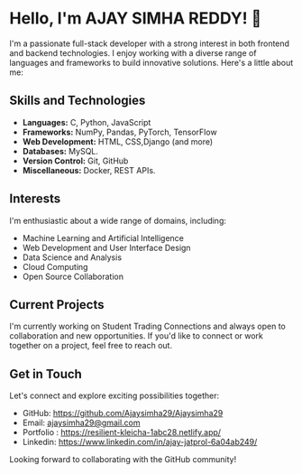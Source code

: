 # Hello, I'm AJAY SIMHA REDDY! 👋

I'm a passionate full-stack developer with a strong interest in both frontend and backend technologies. I enjoy working with a diverse range of languages and frameworks to build innovative solutions. Here's a little about me:

## Skills and Technologies

- **Languages:** C, Python, JavaScript
- **Frameworks:** NumPy, Pandas, PyTorch, TensorFlow
- **Web Development:** HTML, CSS,Django (and more)
- **Databases:** MySQL.
- **Version Control:** Git, GitHub
- **Miscellaneous:** Docker, REST APIs.

## Interests

I'm enthusiastic about a wide range of domains, including:

- Machine Learning and Artificial Intelligence
- Web Development and User Interface Design
- Data Science and Analysis
- Cloud Computing
- Open Source Collaboration

## Current Projects

I'm currently working on Student Trading Connections and always open to collaboration and new opportunities. If you'd like to connect or work together on a project, feel free to reach out.

## Get in Touch

Let's connect and explore exciting possibilities together:

- GitHub: https://github.com/Ajaysimha29/Ajaysimha29
- Email: ajaysimha29@gmail.com
- Portfolio : https://resilient-kleicha-1abc28.netlify.app/
- Linkedin: https://www.linkedin.com/in/ajay-jatprol-6a04ab249/




Looking forward to collaborating with the GitHub community!

